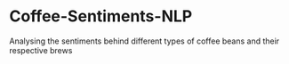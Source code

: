 # **Coffee-Sentiments-NLP**
Analysing the sentiments behind different types of coffee beans and their respective brews


